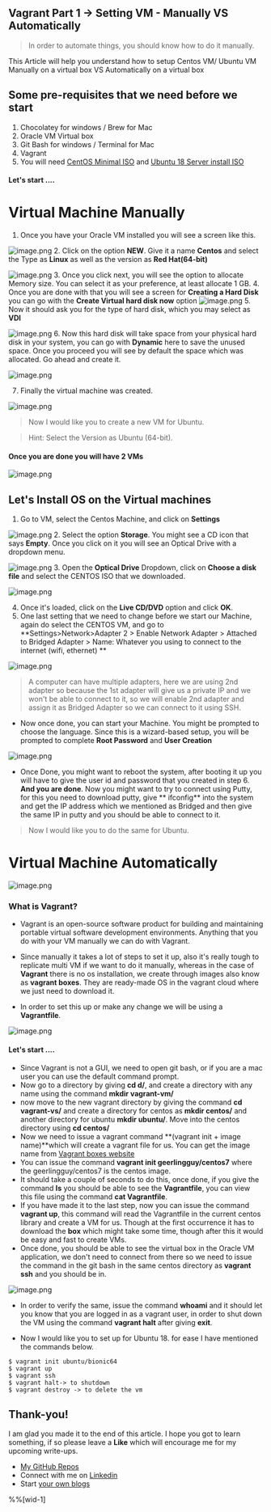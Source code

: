 ## Vagrant Part 1 -> Setting VM - Manually VS Automatically

> In order to automate things, you should know how to do it manually. 


This Article will help you understand how to setup Centos VM/ Ubuntu VM Manually on a virtual box VS Automatically on a virtual box

## Some pre-requisites that we need before we start


1. Chocolatey for windows / Brew for Mac 
2. Oracle VM Virtual box
3. Git Bash for windows / Terminal for Mac
4. Vagrant
5. You will need [CentOS Minimal ISO](http://centos.mirror.snu.edu.in/centos/7.9.2009/isos/x86_64/) and  [Ubuntu 18 Server install ISO](https://releases.ubuntu.com/18.04/)


#### Let's start .... 

# Virtual Machine Manually 

1. Once you have your Oracle VM installed you will see a screen like this. 

![image.png](https://cdn.hashnode.com/res/hashnode/image/upload/v1648025840643/OmVc3GIuH.png)
2. Click on the option **NEW**. Give it a name **Centos** and select the Type as **Linux** as well as the version as **Red Hat(64-bit)**

![image.png](https://cdn.hashnode.com/res/hashnode/image/upload/v1648026059209/Kua1g62bC.png)
3. Once you click next, you will see the option to allocate Memory size.  You can select it as your preference, at least allocate 1 GB. 
4. Once you are done with that you will see a screen for **Creating a Hard Disk** you can go with the **Create Virtual hard disk now** option 
![image.png](https://cdn.hashnode.com/res/hashnode/image/upload/v1648026239812/grM7GSnGM.png)
5. Now it should ask you for the type of hard disk, which you may select as **VDI**

![image.png](https://cdn.hashnode.com/res/hashnode/image/upload/v1648026375153/dUFjfNi7T.png)
6. Now this hard disk will take space from your physical hard disk in your system, you can go with **Dynamic** here to save the unused space. Once you proceed you will see by default the space which was allocated. Go ahead and create it. 

![image.png](https://cdn.hashnode.com/res/hashnode/image/upload/v1648026570187/s3Hxvlnwc.png)

7. Finally the virtual machine was created. 

![image.png](https://cdn.hashnode.com/res/hashnode/image/upload/v1648026743958/hxYEUyafr.png)


> Now I would like you to create a new VM for Ubuntu. 

> Hint: Select the Version as Ubuntu (64-bit).

#### Once you are done you will have 2 VMs

![image.png](https://cdn.hashnode.com/res/hashnode/image/upload/v1648027100690/mZnsjhneG.png)

## Let's Install OS on the Virtual machines
1. Go to VM, select the Centos Machine, and click on **Settings**

![image.png](https://cdn.hashnode.com/res/hashnode/image/upload/v1648027876097/5basWP0Z6.png)
2. Select the option **Storage**. You might see a CD icon that says **Empty**. Once you click on it you will see an Optical Drive with a dropdown menu. 

![image.png](https://cdn.hashnode.com/res/hashnode/image/upload/v1648027996851/ZwC0Q5PMi.png)
3. Open the **Optical Drive** Dropdown, click on **Choose a disk file** and select the CENTOS ISO that we downloaded.

![image.png](https://cdn.hashnode.com/res/hashnode/image/upload/v1648028082600/wQ0A2SSGn.png)

4. Once it's loaded, click on the **Live CD/DVD** option and click **OK**.
5. One last setting that we need to change before we start our Machine, again do select the CENTOS VM, and go to **Settings>Network>Adapter 2 > Enable Network Adapter > Attached to Bridged Adapter > Name: Whatever you using to connect to the internet (wifi, ethernet) **

![image.png](https://cdn.hashnode.com/res/hashnode/image/upload/v1648028480384/SM8nOnDFC.png)

> A computer can have multiple adapters, here we are using 2nd adapter so because the 1st adapter will give us a private IP and we won't be able to connect to it, so we will enable 2nd adapter and assign it as Bridged Adapter so we can connect to it using SSH. 

- Now once done, you can start your Machine. You might be prompted to choose the language. Since this is a wizard-based setup, you will be prompted to complete **Root Password** and **User Creation**

![image.png](https://cdn.hashnode.com/res/hashnode/image/upload/v1648029506067/kYZEUo_dN.png)

-  Once Done, you might want to reboot the system, after booting it up you will have to give the user id and password that you created in step 6. **And you are done**. Now you might want to try to connect using Putty, for this you need to download putty, give ** ifconfig** into the system and get the IP address which we mentioned as Bridged and then give the same IP in putty and you should be able to connect to it. 


> Now I would like you to do the same for Ubuntu. 


# Virtual Machine Automatically 


![image.png](https://cdn.hashnode.com/res/hashnode/image/upload/v1648189631089/5f0txEeHQ.png)

### What is Vagrant? 
- Vagrant is an open-source software product for building and maintaining portable virtual software development environments. Anything that you do with your VM manually we can do with Vagrant. 

- Since manually it takes a lot of steps to set it up, also it's really tough to replicate multi VM if we want to do it manually, whereas in the case of **Vagrant** there is no os installation, we create through images also know as **vagrant boxes**. They are ready-made OS in the vagrant cloud where we just need to download it. 

- In order to set this up or make any change we will be using a **Vagrantfile**.


![image.png](https://cdn.hashnode.com/res/hashnode/image/upload/v1648190169144/75weA4J3W.png)


#### Let's start .... 

- Since Vagrant is not a GUI, we need to open git bash, or if you are a mac user you can use the default command prompt. 
- Now go to a directory by giving **cd d/**, and create a directory with any name using the command **mkdir vagrant-vm/**
- now move to the new vagrant directory by giving the command **cd vagrant-vs/** and create a directory for centos as **mkdir centos/** and another directory for ubuntu **mkdir ubuntu/**. Move into the centos directory using **cd centos/**
- Now we need to issue a vagrant command **(vagrant init + image name)**which will create a vagrant file for us. You can get the image name from [Vagrant boxes website](https://app.vagrantup.com/boxes/search)
- You can issue the command **vagrant init geerlingguy/centos7** where the geerlingguy/centos7 is the centos image. 
- It should take a couple of seconds to do this, once done, if you give the command **ls** you should be able to see the **Vagrantfile**, you can view this file using the command **cat Vagrantfile**. 
- If you have made it to the last step, now you can issue the command **vagrant up**, this command will read the Vagrantfile in the current centos library and create a VM for us. Though at the first occurrence it has to download the **box** which might take some time, though after this it would be easy and fast to create VMs.
- Once done, you should be able to see the virtual box in the Oracle VM application, we don't need to connect from there so we need to issue the command in the git bash in the same centos directory as **vagrant ssh** and you should be in. 

![image.png](https://cdn.hashnode.com/res/hashnode/image/upload/v1648192960393/nDLfQMk7j.png)
- In order to verify the same, issue the command **whoami** and it should let you know that you are logged in as a vagrant user, in order to shut down the VM using the command **vagrant halt** after giving **exit**. 


- Now I would like you to set up for Ubuntu 18. for ease I have mentioned the commands below. 

```
$ vagrant init ubuntu/bionic64
$ vagrant up
$ vagrant ssh
$ vagrant halt-> to shutdown
$ vagrant destroy -> to delete the vm
``` 


## Thank-you! 

I am glad you made it to the end of this article. I hope you got to learn something, if so please leave a **Like** which will encourage me for my upcoming write-ups. 


> 
- [My GitHub Repos](https://github.com/akxat)  
- Connect with me on  [Linkedin](https://www.linkedin.com/in/sharma-akshat/) 
- Start  [your own blogs ](https://hashnode.com/@AkshatSharma/joinme) 

%%[wid-1]





